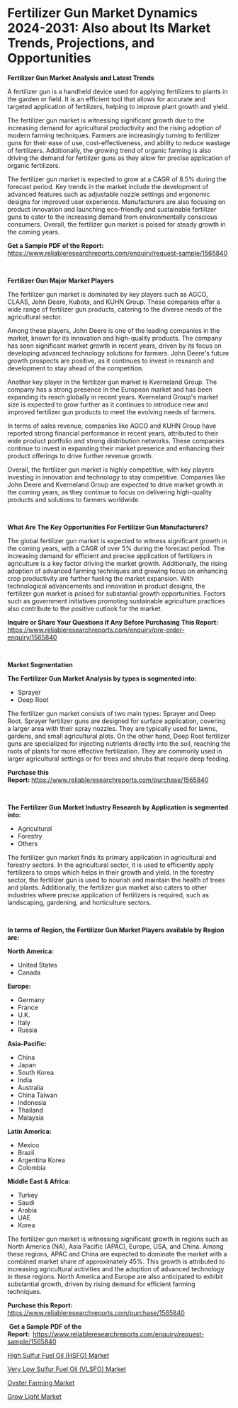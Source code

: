 <p><h1>Fertilizer Gun Market Dynamics 2024-2031: Also about Its Market Trends, Projections, and Opportunities</h1></p><p><strong>Fertilizer Gun Market Analysis and Latest Trends</strong></p>
<p><p>A fertilizer gun is a handheld device used for applying fertilizers to plants in the garden or field. It is an efficient tool that allows for accurate and targeted application of fertilizers, helping to improve plant growth and yield.</p><p>The fertilizer gun market is witnessing significant growth due to the increasing demand for agricultural productivity and the rising adoption of modern farming techniques. Farmers are increasingly turning to fertilizer guns for their ease of use, cost-effectiveness, and ability to reduce wastage of fertilizers. Additionally, the growing trend of organic farming is also driving the demand for fertilizer guns as they allow for precise application of organic fertilizers.</p><p>The fertilizer gun market is expected to grow at a CAGR of 8.5% during the forecast period. Key trends in the market include the development of advanced features such as adjustable nozzle settings and ergonomic designs for improved user experience. Manufacturers are also focusing on product innovation and launching eco-friendly and sustainable fertilizer guns to cater to the increasing demand from environmentally conscious consumers. Overall, the fertilizer gun market is poised for steady growth in the coming years.</p></p>
<p><strong>Get a Sample PDF of the Report:&nbsp;</strong> <a href="https://www.reliableresearchreports.com/enquiry/request-sample/1565840">https://www.reliableresearchreports.com/enquiry/request-sample/1565840</a></p>
<p>&nbsp;</p>
<p><strong>Fertilizer Gun Major Market Players</strong></p>
<p><p>The fertilizer gun market is dominated by key players such as AGCO, CLAAS, John Deere, Kubota, and KUHN Group. These companies offer a wide range of fertilizer gun products, catering to the diverse needs of the agricultural sector.</p><p>Among these players, John Deere is one of the leading companies in the market, known for its innovation and high-quality products. The company has seen significant market growth in recent years, driven by its focus on developing advanced technology solutions for farmers. John Deere's future growth prospects are positive, as it continues to invest in research and development to stay ahead of the competition.</p><p>Another key player in the fertilizer gun market is Kverneland Group. The company has a strong presence in the European market and has been expanding its reach globally in recent years. Kverneland Group's market size is expected to grow further as it continues to introduce new and improved fertilizer gun products to meet the evolving needs of farmers.</p><p>In terms of sales revenue, companies like AGCO and KUHN Group have reported strong financial performance in recent years, attributed to their wide product portfolio and strong distribution networks. These companies continue to invest in expanding their market presence and enhancing their product offerings to drive further revenue growth.</p><p>Overall, the fertilizer gun market is highly competitive, with key players investing in innovation and technology to stay competitive. Companies like John Deere and Kverneland Group are expected to drive market growth in the coming years, as they continue to focus on delivering high-quality products and solutions to farmers worldwide.</p></p>
<p>&nbsp;</p>
<p><strong>What Are The Key Opportunities For Fertilizer Gun Manufacturers?</strong></p>
<p><p>The global fertilizer gun market is expected to witness significant growth in the coming years, with a CAGR of over 5% during the forecast period. The increasing demand for efficient and precise application of fertilizers in agriculture is a key factor driving the market growth. Additionally, the rising adoption of advanced farming techniques and growing focus on enhancing crop productivity are further fueling the market expansion. With technological advancements and innovation in product designs, the fertilizer gun market is poised for substantial growth opportunities. Factors such as government initiatives promoting sustainable agriculture practices also contribute to the positive outlook for the market.</p></p>
<p><strong>Inquire or Share Your Questions If Any Before Purchasing This Report:</strong> <a href="https://www.reliableresearchreports.com/enquiry/pre-order-enquiry/1565840">https://www.reliableresearchreports.com/enquiry/pre-order-enquiry/1565840</a></p>
<p>&nbsp;</p>
<p><strong>Market Segmentation</strong></p>
<p><strong>The Fertilizer Gun Market Analysis by types is segmented into:</strong></p>
<p><ul><li>Sprayer</li><li>Deep Root</li></ul></p>
<p><p>The fertilizer gun market consists of two main types: Sprayer and Deep Root. Sprayer fertilizer guns are designed for surface application, covering a larger area with their spray nozzles. They are typically used for lawns, gardens, and small agricultural plots. On the other hand, Deep Root fertilizer guns are specialized for injecting nutrients directly into the soil, reaching the roots of plants for more effective fertilization. They are commonly used in larger agricultural settings or for trees and shrubs that require deep feeding.</p></p>
<p><strong>Purchase this Report:&nbsp;</strong><a href="https://www.reliableresearchreports.com/purchase/1565840">https://www.reliableresearchreports.com/purchase/1565840</a></p>
<p>&nbsp;</p>
<p><strong>The Fertilizer Gun Market Industry Research by Application is segmented into:</strong></p>
<p><ul><li>Agricultural</li><li>Forestry</li><li>Others</li></ul></p>
<p><p>The fertilizer gun market finds its primary application in agricultural and forestry sectors. In the agricultural sector, it is used to efficiently apply fertilizers to crops which helps in their growth and yield. In the forestry sector, the fertilizer gun is used to nourish and maintain the health of trees and plants. Additionally, the fertilizer gun market also caters to other industries where precise application of fertilizers is required, such as landscaping, gardening, and horticulture sectors.</p></p>
<p>&nbsp;</p>
<p><strong>In terms of Region, the Fertilizer Gun Market Players available by Region are:</strong></p>
<p>
    <p> <strong> North America: </strong>
        <ul>
            <li>United States</li>
            <li>Canada</li>
        </ul>
        </p> 
    <p> <strong> Europe: </strong>
        <ul>
            <li>Germany</li>
            <li>France</li>
            <li>U.K.</li>
            <li>Italy</li>
            <li>Russia</li>
        </ul>
        </p> 
    <p> <strong> Asia-Pacific: </strong>
        <ul>
            <li>China</li>
            <li>Japan</li>
            <li>South Korea</li>
            <li>India</li>
            <li>Australia</li>
            <li>China Taiwan</li>
            <li>Indonesia</li>
            <li>Thailand</li>
            <li>Malaysia</li>
        </ul>
        </p> 
    <p> <strong> Latin America: </strong>
        <ul>
            <li>Mexico</li>
            <li>Brazil</li>
            <li>Argentina Korea</li>
            <li>Colombia</li>
        </ul>
        </p> 
    <p> <strong> Middle East & Africa: </strong>
        <ul>
            <li>Turkey</li>
            <li>Saudi</li>
            <li>Arabia</li>
            <li>UAE</li>
            <li>Korea</li>
        </ul>
    </p>
    </p>
<p><p>The fertilizer gun market is witnessing significant growth in regions such as North America (NA), Asia Pacific (APAC), Europe, USA, and China. Among these regions, APAC and China are expected to dominate the market with a combined market share of approximately 45%. This growth is attributed to increasing agricultural activities and the adoption of advanced technology in these regions. North America and Europe are also anticipated to exhibit substantial growth, driven by rising demand for efficient farming techniques.</p></p>
<p><strong>Purchase this Report: </strong><a href="https://www.reliableresearchreports.com/purchase/1565840">https://www.reliableresearchreports.com/purchase/1565840</a></p>
<p>&nbsp;<strong>Get a Sample PDF of the Report:&nbsp;&nbsp;</strong><a href="https://www.reliableresearchreports.com/enquiry/request-sample/1565840">https://www.reliableresearchreports.com/enquiry/request-sample/1565840</a></p>
<p><strong></strong></p>
<p><p><a href="https://issuu.com/reportprime-2/docs/high-sulfur-fuel-oil-hsfo-market-size-2030.pptx">High Sulfur Fuel Oil (HSFO) Market</a></p><p><a href="https://issuu.com/reportprime-2/docs/very-low-sulfur-fuel-oil-vlsfo-market-size-2030.pp">Very Low Sulfur Fuel Oil (VLSFO) Market</a></p><p><a href="https://github.com/guneycigdem35/Market-Research-Report-List-2/blob/main/oyster-farming-market.md">Oyster Farming Market</a></p><p><a href="https://github.com/biheemgalvinlouises6hokrh3h/Market-Research-Report-List-1/blob/main/grow-light-market.md">Grow Light Market</a></p></p>